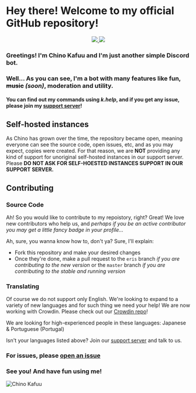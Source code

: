 # Hey there! Welcome to my official GitHub repository!
  <p align="center">
    <a href="https://jetbrains.com/?from=ChinoKafuu">
    <img src="https://img.shields.io/badge/Powered_by_WebStorm-gray.svg?logo=webstorm&style=for-the-badge" />
  </a>
  <a href="https://crowdin.com/">
    <img src="https://img.shields.io/badge/Powered_by_Crowdin-gray.svg?logo=crowdin&style=for-the-badge" />
  </a>
  </p>

### Greetings! I'm Chino Kafuu and I'm just another simple Discord bot.
### Well... As you can see, I'm a bot with many features like fun, ~~music~~ *(soon)*, moderation and utility.
#### You can find out my commands using *k.help*, and if you get any issue, please join my [support server](https://discord.gg/CAm9cSU)!

## Self-hosted instances
As Chino has grown over the time, the repository became open, meaning everyone can see the source code, open issues, etc, and as you may expect, copies were created.
For that reason, we are **NOT** providing any kind of support for unoriginal self-hosted instances in our support server. Please **DO NOT ASK FOR SELF-HOESTED INSTANCES SUPPORT IN OUR SUPPORT SERVER.**

## Contributing
### Source Code
Ah! So you would like to contribute to my repoistory, right? Great! We love new contributors who help us, and *perhaps if you be an active contributor you may get a little fancy badge in your profile...*

Ah, sure, you wanna know how to, don't ya? Sure, I'll explain:
- Fork this repository and make your desired changes
- Once they're done, make a pull request to the `eris` branch *if you are contributing to the new version* or the `master` branch *if you are contributing to the stable and running version*

### Translating
Of course we do not support only English. We're looking to expand to a variety of new languages and for such thing we need your help!
We are now working with Crowdin. Please check out our [Crowdin repo](https://rabbithouse.crowdin.com/chino-kafuu)!

We are looking for high-experienced people in these languages: Japanese & Portuguese (Portugal)

Isn't your languages listed above? Join our [support server](https://discord.gg/CAm9cSU) and talk to us.

### For issues, please [open an issue](https://github.com/RabbitHouseCorp/ChinoKafuu/issues/new/choose)

### See you! And have fun using me!

![Chino Kafuu](https://repository-images.githubusercontent.com/203506793/08e09480-db3b-11e9-8daa-175b74a05b92)
